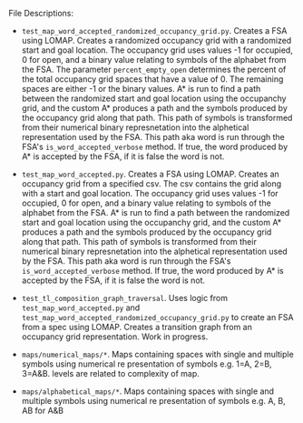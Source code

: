 File Descriptions:
* `test_map_word_accepted_randomized_occupancy_grid.py`. Creates a FSA using LOMAP. Creates a randomized occupancy grid with a randomized start and goal location. The occupancy grid uses values -1 for occupied, 0 for open, and a binary value relating to symbols of the alphabet from the FSA. The parameter `percent_empty_open` determines the percent of the total occupancy grid spaces that have a value of 0. The remaining spaces are either -1 or the binary values. A* is run to find a path between the randomized start and goal location using the occupanchy grid, and the custom A* produces a path and the symbols produced by the occupancy grid along that path. This path of symbols is transformed from their numerical binary represnetation into the alphetical representation used by the FSA. This path aka word is run through the FSA's `is_word_accepted_verbose` method. If true, the word produced by A* is accepted by the FSA, if it is false the word is not.

* `test_map_word_accepted.py`. Creates a FSA using LOMAP. Creates an occupancy grid from a specified csv. The csv contains the grid along with a start and goal location. The occupancy grid uses values -1 for occupied, 0 for open, and a binary value relating to symbols of the alphabet from the FSA. A* is run to find a path between the randomized start and goal location using the occupanchy grid, and the custom A* produces a path and the symbols produced by the occupancy grid along that path. This path of symbols is transformed from their numerical binary represnetation into the alphetical representation used by the FSA. This path aka word is run through the FSA's `is_word_accepted_verbose` method. If true, the word produced by A* is accepted by the FSA, if it is false the word is not.

* `test_tl_composition_graph_traversal`. Uses logic from `test_map_word_accepted.py` and `test_map_word_accepted_randomized_occupancy_grid.py` to create an FSA from a spec using LOMAP. Creates a transition graph from an occupancy grid representation. Work in progress.

* `maps/numerical_maps/*`. Maps containing spaces with single and multiple symbols using numerical re
presentation of symbols e.g. 1=A, 2=B, 3=A&B. levels are related to complexity of map.

* `maps/alphabetical_maps/*`. Maps containing spaces with single and multiple symbols using numerical re presentation of symbols e.g. A, B, AB for A&B